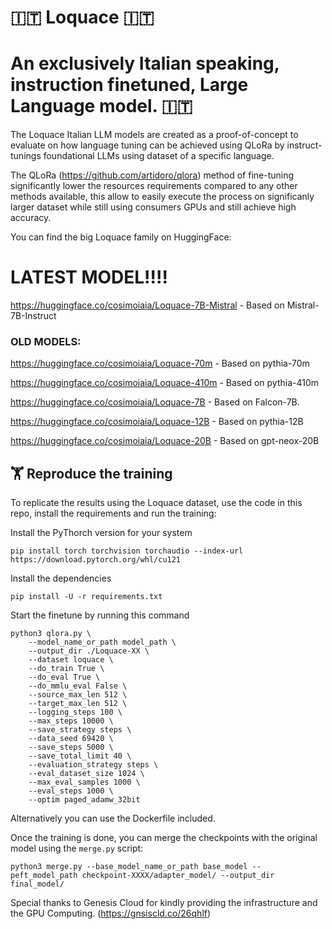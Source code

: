 # 🇮🇹 Loquace 🇮🇹 
# An exclusively Italian speaking, instruction finetuned, Large Language model. 🇮🇹

The Loquace Italian LLM models are created as a proof-of-concept to evaluate on how language tuning can be achieved using QLoRa by instruct-tunings foundational LLMs using dataset of a specific language.

The QLoRa (https://github.com/artidoro/qlora) method of fine-tuning significantly lower the resources requirements compared to any other methods available, this allow to easily execute the process on significanly larger dataset while still using consumers GPUs and still achieve high accuracy.

You can find the big Loquace family on HuggingFace:

# LATEST MODEL!!!!
https://huggingface.co/cosimoiaia/Loquace-7B-Mistral -  Based on Mistral-7B-Instruct

### OLD MODELS:
https://huggingface.co/cosimoiaia/Loquace-70m   -   Based on pythia-70m

https://huggingface.co/cosimoiaia/Loquace-410m  -   Based on pythia-410m

https://huggingface.co/cosimoiaia/Loquace-7B    -   Based on Falcon-7B.

https://huggingface.co/cosimoiaia/Loquace-12B   -   Based on pythia-12B

https://huggingface.co/cosimoiaia/Loquace-20B   -   Based on gpt-neox-20B

## 🏋️ Reproduce the training 
To replicate the results using the Loquace dataset, use the code in this repo, install the requirements and run the training:

Install the PyThorch version for your system
```
pip install torch torchvision torchaudio --index-url https://download.pytorch.org/whl/cu121
```

Install the dependencies
```
pip install -U -r requirements.txt
```

Start the finetune by running this command
```
python3 qlora.py \
    --model_name_or_path model_path \
    --output_dir ./Loquace-XX \
    --dataset loquace \
    --do_train True \
    --do_eval True \
    --do_mmlu_eval False \
    --source_max_len 512 \
    --target_max_len 512 \
    --logging_steps 100 \
    --max_steps 10000 \
    --save_strategy steps \
    --data_seed 69420 \
    --save_steps 5000 \
    --save_total_limit 40 \
    --evaluation_strategy steps \
    --eval_dataset_size 1024 \
    --max_eval_samples 1000 \
    --eval_steps 1000 \
    --optim paged_adamw_32bit
```

Alternatively you can use the Dockerfile included.

Once the training is done, you can merge the checkpoints with the original model using the `merge.py` script:
```
python3 merge.py --base_model_name_or_path base_model --peft_model_path checkpoint-XXXX/adapter_model/ --output_dir final_model/ 
```


Special thanks to Genesis Cloud for kindly providing the infrastructure and the GPU Computing. (https://gnsiscld.co/26qhlf)
